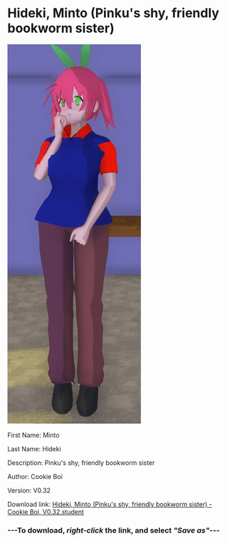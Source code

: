 # Hideki, Minto (Pinku's shy, friendly bookworm sister)

<img src = "https://raw.githubusercontent.com/Arbiter1223/Daigaku-Gurashi-Custom-Students/master/Students/Files/Hideki%2C%20Minto%20(Pinku's%20shy%2C%20friendly%20bookworm%20sister).png">

First Name: Minto

Last Name: Hideki

Description: Pinku's shy, friendly bookworm sister

Author: Cookie Boi

Version: V0.32

Download link: <a href="https://raw.githubusercontent.com/Arbiter1223/Daigaku-Gurashi-Custom-Students/master/Students/Files/Hideki%2C%20Minto%20(Pinku's%20shy%2C%20friendly%20bookworm%20sister)%20-%20Cookie%20Boi%2C%20V0.32.student">Hideki, Minto (Pinku's shy, friendly bookworm sister) - Cookie Boi, V0.32.student</a>

### ---**To download, _right-click_ the link, and select _"Save as"_**---
